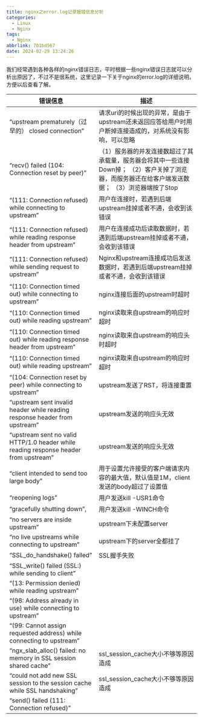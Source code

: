 ```yaml
---
title: nginx之error.log记录报错信息分析
categories:
  - Linux
  - Nginx
tags:
  - Nginx
abbrlink: 701bd567
date: 2024-02-29 13:24:26
---
```


我们经常遇到各种各样的nginx错误日志，平时根据一些nginx错误日志就可以分析出原因了，不过不是很系统，这里记录一下关于nginx的error.log的详细说明，方便以后查看了解。

<!--more-->

| 错误信息                                                     | 描述                                                         |
| ------------------------------------------------------------ | ------------------------------------------------------------ |
| “upstream prematurely（过早的） closed connection”           | 请求uri的时候出现的异常，是由于upstream还未返回应答给用户时用户断掉连接造成的，对系统没有影响，可以忽略 |
| “recv() failed (104: Connection reset by peer)”              | （1）服务器的并发连接数超过了其承载量，服务器会将其中一些连接Down掉； （2）客户关掉了浏览器，而服务器还在给客户端发送数据； （3）浏览器端按了Stop |
| “(111: Connection refused) while connecting to upstream”     | 用户在连接时，若遇到后端upstream挂掉或者不通，会收到该错误   |
| “(111: Connection refused) while reading response header from upstream” | 用户在连接成功后读取数据时，若遇到后端upstream挂掉或者不通，会收到该错误 |
| “(111: Connection refused) while sending request to upstream” | Nginx和upstream连接成功后发送数据时，若遇到后端upstream挂掉或者不通，会收到该错误 |
| “(110: Connection timed out) while connecting to upstream”   | nginx连接后面的upstream时超时                                |
| “(110: Connection timed out) while reading upstream”         | nginx读取来自upstream的响应时超时                            |
| “(110: Connection timed out) while reading response header from upstream” | nginx读取来自upstream的响应头时超时                          |
| “(110: Connection timed out) while reading upstream”         | nginx读取来自upstream的响应时超时                            |
| “(104: Connection reset by peer) while connecting to upstream” | upstream发送了RST，将连接重置                                |
| “upstream sent invalid header while reading response header from upstream” | upstream发送的响应头无效                                     |
| “upstream sent no valid HTTP/1.0 header while reading response header from upstream” | upstream发送的响应头无效                                     |
| “client intended to send too large body”                     | 用于设置允许接受的客户端请求内容的最大值，默认值是1M，client发送的body超过了设置值 |
| “reopening logs”                                             | 用户发送kill -USR1命令                                       |
| “gracefully shutting down”,                                  | 用户发送kill -WINCH命令                                      |
| “no servers are inside upstream”                             | upstream下未配置server                                       |
| “no live upstreams while connecting to upstream”             | upstream下的server全都挂了                                   |
| “SSL_do_handshake() failed”                                  | SSL握手失败                                                  |
| “SSL_write() failed (SSL:) while sending to client”          |                                                              |
| “(13: Permission denied) while reading upstream”             |                                                              |
| “(98: Address already in use) while connecting to upstream”  |                                                              |
| “(99: Cannot assign requested address) while connecting to upstream” |                                                              |
| “ngx_slab_alloc() failed: no memory in SSL session shared cache” | ssl_session_cache大小不够等原因造成                          |
| “could not add new SSL session to the session cache while SSL handshaking” | ssl_session_cache大小不够等原因造成                          |
| “send() failed (111: Connection refused)”                    |                                                              |

